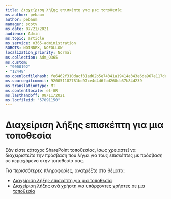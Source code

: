 ```yaml
---
title: Διαχείριση λήξης επισκέπτη για μια τοποθεσία
ms.author: pebaum
author: pebaum
manager: scotv
ms.date: 07/21/2021
audience: Admin
ms.topic: article
ms.service: o365-administration
ROBOTS: NOINDEX, NOFOLLOW
localization_priority: Normal
ms.collection: Adm_O365
ms.custom:
- "9000192"
- "12448"
ms.openlocfilehash: fe6462f310dacf31ad02b5e74341a19414e343e6da967e117de6789d569b0caa
ms.sourcegitcommit: 920051182781bd97ce4d4d6fbd268cb37b84d239
ms.translationtype: MT
ms.contentlocale: el-GR
ms.lasthandoff: 08/11/2021
ms.locfileid: "57891150"
---
```

# <a name="manage-guest-expiration-for-a-site"></a>Διαχείριση λήξης επισκέπτη για μια τοποθεσία

Εάν είστε κάτοχος SharePoint τοποθεσίας, ίσως χρειαστεί να διαχειριστείτε την πρόσβαση που λήγει για τους επισκέπτες με πρόσβαση σε περιεχόμενο στην τοποθεσία σας.

Για περισσότερες πληροφορίες, ανατρέξτε στα θέματα:

- [Διαχείριση λήξης επισκέπτη για μια τοποθεσία](https://support.microsoft.com/office/manage-guest-expiration-for-a-site-25bee24f-42ad-4ee8-8402-4186eed74dea)
- [Διαχείριση λήξης ανά χρήστη για υπάρχοντες χρήστες σε μια τοποθεσία](https://docs.microsoft.com/sharepoint/dev/solution-guidance/manage-user-sharing-expiration)